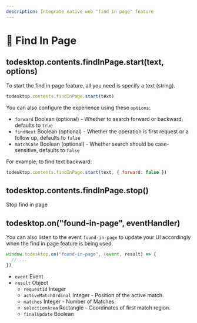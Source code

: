 ```yaml
---
description: Integrate native web "find in page" feature
---
```


# 👀 Find In Page

## todesktop.contents.findInPage.start(text, options)

To start the find in page feature, all you need is specify a text (string).

```javascript
todesktop.contents.findInPage.start(text)
```

You can also configure the experience using these `options`:

* `forward` Boolean (optional) - Whether to search forward or backward, defaults to `true`
* `findNext` Boolean (optional) - Whether the operation is first request or a follow up, defaults to `false`
* `matchCase` Boolean (optional) - Whether search should be case-sensitive, defaults to `false`

For example, to find text backward:

```javascript
todesktop.contents.findInPage.start(text, { forward: false })
```

## todesktop.contents.findInPage.stop()

Stop find in page

## todesktop.on("found-in-page", eventHandler)

You can also listen to the event `found-in-page` to update your UI accordingly when the find in page feature is being used.

```javascript
window.todesktop.on("found-in-page", (event, result) => {
  // ...
})
```

* `event` Event
* `result` Object
  * `requestId` Integer
  * `activeMatchOrdinal` Integer - Position of the active match.
  * `matches` Integer - Number of Matches.
  * `selectionArea` Rectangle - Coordinates of first match region.
  * `finalUpdate` Boolean
